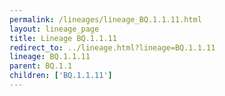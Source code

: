 ```yaml
---
permalink: /lineages/lineage_BQ.1.1.11.html
layout: lineage_page
title: Lineage BQ.1.1.11
redirect_to: ../lineage.html?lineage=BQ.1.1.11
lineage: BQ.1.1.11
parent: BQ.1.1
children: ['BQ.1.1.11']
---
```

